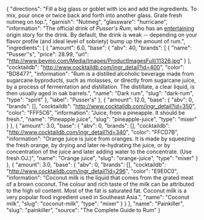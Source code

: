 {
    "directions": "Fill a big glass or goblet with ice and add the ingredients. To mix, pour once or twice back and forth into another glass. Grate fresh nutmeg on top.",
    "garnish": "Nutmeg",
    "glassware": "hurricane",
    "information": "The official drink of *Pusser's Rum*, who has an [entertaining](http://pussersrum.com/rum-cocktails/the-pussers-painkiller/) origin story for the drink.  By default, the drink is weak -- depending on your flavor profile (and ideal level of sobriety) bump up the amount of rum.",
    "ingredients": [
        {
            "amount": 6.0,
            "base": {
                "abv": 40,
                "brands": [
                    {
                        "name": "Pusser''s",
                        "price": 28.99,
                        "url": "http://www.bevmo.com/Media/Images/ProductImagesFull/11326.jpg"
                    }
                ],
                "cocktaildb": "http://www.cocktaildb.com/ingr_detail?id=400",
                "color": "BD8477",
                "information": "Rum is a distilled alcoholic beverage made from sugarcane byproducts, such as molasses, or directly from sugarcane juice, by a process of fermentation and distillation. The distillate, a clear liquid, is then usually aged in oak barrels.",
                "name": "Dark rum",
                "slug": "dark-rum",
                "type": "spirit"
            },
            "label": "Pusser's"
        },
        {
            "amount": 12.0,
            "base": {
                "abv": 0,
                "brands": [],
                "cocktaildb": "http://www.cocktaildb.com/ingr_detail?id=350",
                "color": "FFF5C6",
                "information": "Juice, from a pineapple.  It should be fresh.",
                "name": "Pineapple juice",
                "slug": "pineapple-juice",
                "type": "mixer"
            }
        },
        {
            "amount": 3.0,
            "base": {
                "abv": 0,
                "brands": [],
                "cocktaildb": "http://www.cocktaildb.com/ingr_detail?id=340",
                "color": "FFCD7B",
                "information": "Orange juice is juice from oranges. It is made by squeezing the fresh orange, by drying and later re-hydrating the juice, or by concentration of the juice and later adding water to the concentrate. (Use fresh OJ.)",
                "name": "Orange juice",
                "slug": "orange-juice",
                "type": "mixer"
            }
        },
        {
            "amount": 3.0,
            "base": {
                "abv": 0,
                "brands": [],
                "cocktaildb": "http://www.cocktaildb.com/ingr_detail?id=296",
                "color": "E9E0C0",
                "information": "Coconut milk is the liquid that comes from the grated meat of a brown coconut. The colour and rich taste of the milk can be attributed to the high oil content. Most of the fat is saturated fat. Coconut milk is a very popular food ingredient used in Southeast Asia.",
                "name": "Coconut milk",
                "slug": "coconut-milk",
                "type": "mixer"
            }
        }
    ],
    "name": "Painkiller",
    "slug": "painkiller",
    "source": "The Complete Guide to Rum"
}